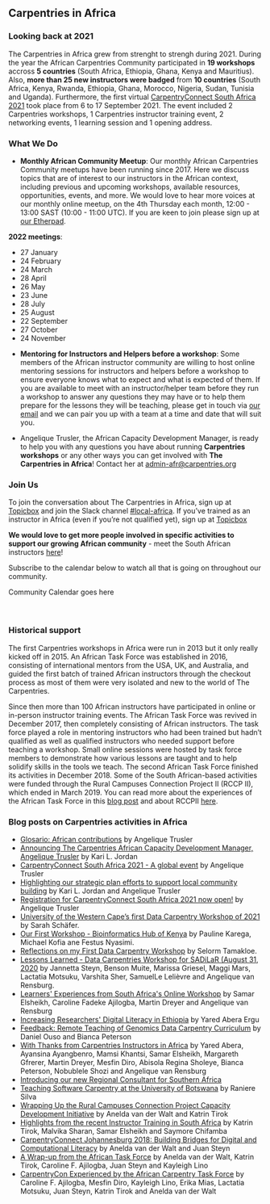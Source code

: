 ## Carpentries in Africa


### Looking back at 2021

The Carpentries in Africa grew from strenght to strengh during 2021. During the year the African Carpentries Community participated in **19 workshops** accross **5 countries** (South Africa, Ethiopia, Ghana, Kenya and Mauritius). Also, **more than 25 new instructors were badged** from **10 countries** (South Africa, Kenya, Rwanda, Ethiopia, Ghana, Morocco, Nigeria, Sudan, Tunisia and Uganda). Furthermore, the first virtual [CarpentryConnect South Africa 2021](https://carpentries.org/blog/2021/09/carpentryconnect/) took place from 6 to 17 September 2021. The event included 2 Carpentries workshops, 1 Carpentries instructor training event, 2 networking events, 1 learning session and 1 opening address.

### What We Do

- **Monthly African Community Meetup**: Our monthly African Carpentries Community meetups have been running since 2017. Here we discuss topics that are of interest to our instructors in the African context, including previous and upcoming workshops, available resources, opportunities, events, and more. We would love to hear more voices at our monthly online meetup, on the 4th Thursday each month, 12:00 - 13:00 SAST (10:00 - 11:00 UTC). If you are keen to join please sign up at [our Etherpad](http://pad.software-carpentry.org/ZA-community-call).

**2022 meetings**:
* 27 January
* 24 February
* 24 March
* 28 April
* 26 May
* 23 June
* 28 July
* 25 August
* 22 September
* 27 October
* 24 November

- **Mentoring for Instructors and Helpers before a workshop**: Some members of the African instructor community are willing to host online mentoring sessions for instructors and helpers before a workshop to ensure everyone knows what to expect and what is expected of them. If you are available to meet with an instructor/helper team before they run a workshop to answer any questions they may have or to help them prepare for the lessons they will be teaching, please get in touch via [our email](mailto:admin-afr&#64;carpentries.org) and we can pair you up with a team at a time and date that will suit you.

- Angelique Trusler, the African Capacity Development Manager, is ready to help you with any questions you have about running **Carpentries workshops** or any other ways you can get involved with **The Carpentries in Africa**!  Contact her at [admin-afr@carpentries.org](mailto:admin-afr@carpentries.org)

### Join Us

To join the conversation about The Carpentries in Africa, sign up at [Topicbox](https://carpentries.topicbox.com/groups/local-africa) and join the Slack channel [#local-africa](https://swc-slack-invite.herokuapp.com/). If you’ve trained as an instructor in Africa (even if you’re not qualified yet), sign up at [Topicbox](https://carpentries.topicbox.com/groups/instructors)

**We would love to get more people involved in specific activities to support our growing African community** - meet the South African instructors [here](https://carpentries.org/regions_za/)!

Subscribe to the calendar below to watch all that is going on throughout our community.

<div id='calendar' markdown="0">Community Calendar goes here</div><br/>

 <script type="text/javascript" src="https://cdnjs.cloudflare.com/ajax/libs/jstimezonedetect/1.0.4/jstz.min.js"></script> <script type="text/javascript"> var timezone = jstz.determine(); var frame_setup = '<iframe src="https://calendar.google.com/calendar/b/1/embed?title=The%20Carpentries%20Community%20Calendar%20&mode=WEEK&height=600&wkst=1&bgcolor=%23FFFFFF&src=oseuuoht0tvjbokgg3noh8c47g%40group.calendar.google.com&color=%23333333&ctz='; var frame_close = '" style="border-width:0" width="600" height="400" frameborder="0" scrolling="no"></iframe>'; var full_link = frame_setup + timezone.name() + frame_close; document.getElementById('calendar').innerHTML = full_link; </script><br/>

### Historical support

The first Carpentries workshops in Africa were run in 2013 but it only really kicked off in 2015. An African Task Force was established in 2016, consisting of international mentors from the USA, UK, and Australia, and guided the first batch of trained African instructors through the checkout process as most of them were very isolated and new to the world of The Carpentries.

Since then more than 100 African instructors have participated in online or in-person instructor training events. The African Task Force was revived in December 2017, then completely consisting of African instructors. The task force played a role in mentoring instructors who had been trained but hadn’t qualified as well as qualified instructors who needed support before teaching a workshop. Small online sessions were hosted by task force members to demonstrate how various lessons are taught and to help solidify skills in the tools we teach. The second African Task Force finished its activities in December 2018. Some of the South African-based activities were funded through the Rural Campuses Connection Project II (RCCP II), which ended in March 2019. You can read more about the experiences of the African Task Force in this [blog post](https://carpentries.org/blog/2019/01/african-task-force-update/) and about RCCPII [here](https://tenet-rccpii.github.io/rccpii-2018/).

### Blog posts on Carpentries activities in Africa

- [Glosario: African contributions](https://carpentries.org/blog/2021/11/Glosario-African-Contributions/) by Angelique Trusler
- [Announcing The Carpentries African Capacity Development Manager, Angelique Trusler](https://carpentries.org/blog/2021/10/announcing-african-capacity-development-manager/) by Kari L. Jordan 
- [CarpentryConnect South Africa 2021 - A global event](https://carpentries.org/blog/2021/09/carpentryconnect/) by Angelique Trusler
- [Highlighting our strategic plan efforts to support local community building](https://carpentries.org/blog/2021/07/Highlighting-our-strategic-plan-efforts-to-support-local-community-building/) by Kari L. Jordan and Angelique Trusler
- [Registration for CarpentryConnect South Africa 2021 now open!](https://carpentries.org/blog/2021/06/CarpentryConnectSouthAfrica/) by Angelique Trusler
- [University of the Western Cape’s first Data Carpentry Workshop of 2021](https://carpentries.org/blog/2021/05/uwc-first-data-carpentry-workshop/) by Sarah Schäfer.
- [Our First Workshop - Bioinformatics Hub of Kenya](https://carpentries.org/blog/2021/05/our-First-Workshop/) by Pauline Karega, Michael Kofia ane Festus Nyasimi.
- [Reflections on my First Data Carpentry Workshop](https://carpentries.org/blog/2020/10/reflections-on-my-first-Data-Carpentry-workshop/) by Selorm Tamakloe.
- [Lessons Learned - Data Carpentries Workshop for SADiLaR (August 31, 2020](https://carpentries.org/blog/2020/10/Lessons-Learned-DCW-for-SADiLaR-August/) by Jannetta Steyn, Benson Muite, Marissa Griesel, Maggi Mars, Lactatia Motsuku, Varshita Sher, SamuelLe Lelièvre and Angelique van Rensburg.
- [Learners' Experiences from South Africa's Online Workshop](https://carpentries.org/blog/2020/05/south-africa-online-workshop/) by Samar Elsheikh, Caroline Fadeke Ajilogba, Martin Dreyer and Angelique van Rensburg
- [Increasing Researchers' Digital Literacy in Ethiopia](https://carpentries.org/blog/2020/05/ambo-university-workshop/) by Yared Abera Ergu
- [Feedback: Remote Teaching of Genomics Data Carpentry Curriculum](https://carpentries.org/blog/2020/01/genomics-workshop-icipe-kenya/) by Daniel Ouso and Bianca Peterson
- [With Thanks from Carpentries Instructors in Africa](https://carpentries.org/blog/2019/12/africa-instructors-gratitudes/) by Yared Abera, Ayansina Ayangbenro, Mamsi Khantsi, Samar Elsheikh, Margareth Gfrerer, Martin Dreyer, Mesfin Diro, Abisola Regina Sholeye, Bianca Peterson, Nobublele Shozi and Angelique van Rensburg
- [Introducing our new Regional Consultant for Southern Africa](https://carpentries.org/blog/2019/11/introducing-angelique//)
- [Teaching Software Carpentry at the University of Botswana](https://carpentries.org/blog/2019/10/botswana-software-carpentry/) by Raniere Silva
- [Wrapping Up the Rural Campuses Connection Project Capacity Development Initiative](https://carpentries.org/blog/2019/04/rccpii/) by Anelda van der Walt and Katrin Tirok
- [Highlights from the recent Instructor Training in South Africa](https://carpentries.org/blog/2019/04/ukzn-ttt/) by Katrin Tirok, Malvika Sharan, Samar Elsheikh and Saymore Chifamba
- [CarpentryConnect Johannesburg 2018: Building Bridges for Digital and Computational Literacy](https://carpentries.org/blog/2019/01/carpentryconnect-jhb2018/) by Anelda van der Walt and Juan Steyn
- [A Wrap-up from the African Task Force](https://carpentries.org/blog/2019/01/african-task-force-update/) by Anelda van der Walt, Katrin Tirok, Caroline F. Ajilogba, Juan Steyn and Kayleigh Lino
- [CarpentryCon Experienced by the African Carpentry Task Force](https://carpentries.org/blog/2018/07/actf-carpcon-post/) by Caroline F. Ajilogba, Mesfin Diro, Kayleigh Lino, Erika Mias, Lactatia Motsuku, Juan Steyn, Katrin Tirok and Anelda van der Walt
